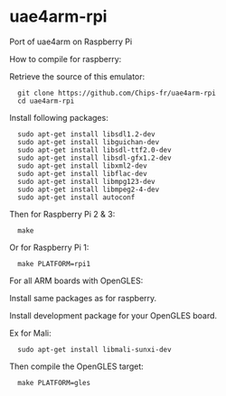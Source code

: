 # uae4arm-rpi
Port of uae4arm on Raspberry Pi

How to compile for raspberry:

   Retrieve the source of this emulator:

      git clone https://github.com/Chips-fr/uae4arm-rpi
      cd uae4arm-rpi

   Install following packages:

      sudo apt-get install libsdl1.2-dev 
      sudo apt-get install libguichan-dev
      sudo apt-get install libsdl-ttf2.0-dev
      sudo apt-get install libsdl-gfx1.2-dev
      sudo apt-get install libxml2-dev
      sudo apt-get install libflac-dev
      sudo apt-get install libmpg123-dev
      sudo apt-get install libmpeg2-4-dev
      sudo apt-get install autoconf

   Then for Raspberry Pi 2 & 3:  

      make

   Or for Raspberry Pi 1:  

      make PLATFORM=rpi1

For all ARM boards with OpenGLES:

   Install same packages as for raspberry.

   Install development package for your OpenGLES board.

   Ex for Mali:

      sudo apt-get install libmali-sunxi-dev

   Then compile the OpenGLES target:

      make PLATFORM=gles

